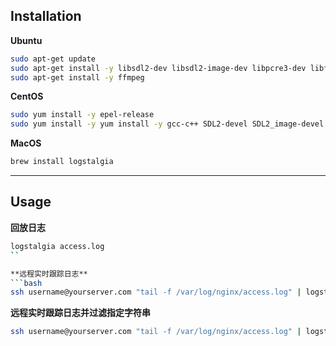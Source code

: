 ## Installation

**Ubuntu**
```bash
sudo apt-get update
sudo apt-get install -y libsdl2-dev libsdl2-image-dev libpcre3-dev libfreetype6-dev libglew-dev libglm-dev libboost-dev libpng12-dev
sudo apt-get install -y ffmpeg
```

**CentOS**
```bash
sudo yum install -y epel-release
sudo yum install -y yum install -y gcc-c++ SDL2-devel SDL2_image-devel pcre-devel freetype-devel glew-devel glm-devel boost-devel libpng-devel
```

**MacOS**
```bash
brew install logstalgia 
````

----

## Usage

**回放日志**
```bash
logstalgia access.log
``

**远程实时跟踪日志**
```bash
ssh username@yourserver.com "tail -f /var/log/nginx/access.log" | logstalgia --sync
```

**远程实时跟踪日志并过滤指定字符串**
```bash
ssh username@yourserver.com "tail -f /var/log/nginx/access.log" | logstalgia -g "Mozilla/4.0" --sync
```

